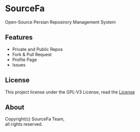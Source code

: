 # SourceFa
Open-Source Persian Reposirory Management System

## Features
- Private and Public Repos
- Fork & Pull Request
- Profile Page
- Issues

## License
This project license under the GPL-V3 License, read the [License](LICENSE)

## About
Copyright(c) SourceFa Team, \
all rights reserved.

